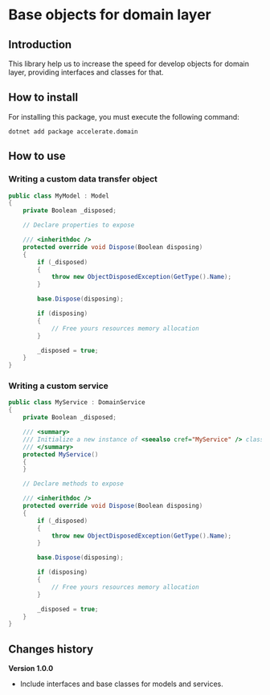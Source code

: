 # Base objects for domain layer
## Introduction
This library help us to increase the speed for develop objects for domain layer, providing interfaces and classes for that.  
## How to install
For installing this package, you must execute the following command:  
```
dotnet add package accelerate.domain
```
## How to use
### Writing a custom data transfer object
``` csharp
public class MyModel : Model
{
    private Boolean _disposed;

    // Declare properties to expose

    /// <inherithdoc />
    protected override void Dispose(Boolean disposing)
    {
        if (_disposed)
        {
            throw new ObjectDisposedException(GetType().Name);
        }

        base.Dispose(disposing);

        if (disposing)
        {
            // Free yours resources memory allocation
        }

        _disposed = true;
    }
}
```
### Writing a custom service
``` csharp
public class MyService : DomainService
{
    private Boolean _disposed;

    /// <summary>
    /// Initialize a new instance of <seealso cref="MyService" /> class.
    /// </summary>
    protected MyService()
    {
    }

    // Declare methods to expose

    /// <inherithdoc />
    protected override void Dispose(Boolean disposing)
    {
        if (_disposed)
        {
            throw new ObjectDisposedException(GetType().Name);
        }

        base.Dispose(disposing);

        if (disposing)
        {
            // Free yours resources memory allocation
        }

        _disposed = true;
    }
}
```
## Changes history
**Version 1.0.0**
- Include interfaces and base classes for models and services.  
